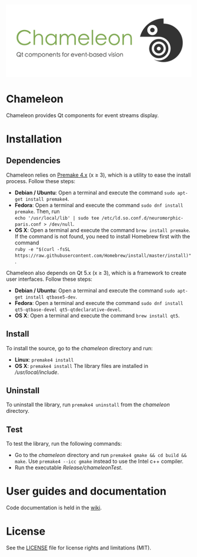 ![chameleon](chameleonBanner.png "The Chameleon banner")

# Chameleon

Chameleon provides Qt components for event streams display.

# Installation

## Dependencies

Chameleon relies on [Premake 4.x](https://github.com/premake/premake-4.x) (x ≥ 3), which is a utility to ease the install process. Follow these steps:
  - __Debian / Ubuntu__: Open a terminal and execute the command `sudo apt-get install premake4`.
  - __Fedora__: Open a terminal and execute the command `sudo dnf install premake`. Then, run<br />
  `echo '/usr/local/lib' | sudo tee /etc/ld.so.conf.d/neuromorphic-paris.conf > /dev/null`.
  - __OS X__: Open a terminal and execute the command `brew install premake`. If the command is not found, you need to install Homebrew first with the command<br />
  `ruby -e "$(curl -fsSL https://raw.githubusercontent.com/Homebrew/install/master/install)"`.

Chameleon also depends on Qt 5.x (x ≥ 3), which is a framework to create user interfaces. Follow these steps:

  - __Debian / Ubuntu__: Open a terminal and execute the command `sudo apt-get install qtbase5-dev`.
  - __Fedora__: Open a terminal and execute the command `sudo dnf install qt5-qtbase-devel qt5-qtdeclarative-devel`.
  - __OS X__: Open a terminal and execute the command `brew install qt5`.

## Install

To install the source, go to the *chameleon* directory and run:
  - __Linux__: `premake4 install`
  - __OS X__: `premake4 install`
The library files are installed in */usr/local/include*.

## Uninstall

To uninstall the library, run `premake4 uninstall` from the *chameleon* directory.

## Test

To test the library, run the following commands:
  - Go to the *chameleon* directory and run `premake4 gmake && cd build && make`. Use `premake4 --icc gmake` instead to use the Intel c++ compiler.
  - Run the executable *Release/chameleonTest*.

# User guides and documentation

Code documentation is held in the [wiki](https://github.com/neuromorphic-paris/chameleon/wiki).

# License

See the [LICENSE](LICENSE.md) file for license rights and limitations (MIT).
